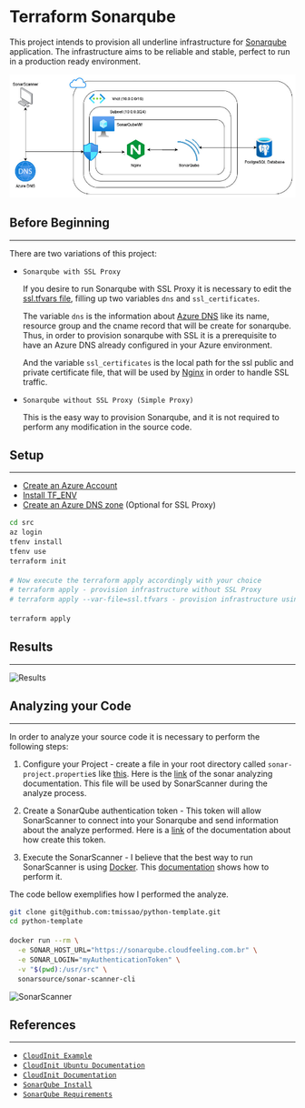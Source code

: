 # Terraform Sonarqube

This project intends to provision all underline infrastructure for [Sonarqube](https://www.sonarqube.org/) application. The infrastructure aims to be reliable and stable, perfect to run in a production ready environment.

![Architecture](./artifacts/architecture.jpg)

## Before Beginning
---

There are two variations of this project:

- `Sonarqube with SSL Proxy`

  If you desire to run Sonarqube with SSL Proxy it is necessary to edit the [ssl.tfvars file](./src/ssl.tfvars), filling up two variables `dns` and `ssl_certificates`. 
  
  The variable `dns` is the information about [Azure DNS](https://docs.microsoft.com/en-us/azure/dns/dns-overview) like its name, resource group and the cname record that will be create for sonarqube. Thus, in order to provision sonarqube with SSL it is a prerequisite to have an Azure DNS already configured in your Azure environment.

  And the variable `ssl_certificates` is the local path for the ssl public and private certificate file, that will be used by [Nginx](https://nginx.org/en/) in order to handle SSL traffic.

- `Sonarqube without SSL Proxy (Simple Proxy)`

  This is the easy way to provision Sonarqube, and it is not required to perform any modification in the source code.

## Setup
---
- [Create an Azure Account](https://azure.microsoft.com/en-us/free/)
- [Install TF_ENV](https://github.com/tfutils/tfenv)
- [Create an Azure DNS zone](https://docs.microsoft.com/en-us/azure/dns/dns-getstarted-portal) (Optional for SSL Proxy)

```bash
cd src
az login
tfenv install
tfenv use
terraform init

# Now execute the terraform apply accordingly with your choice
# terraform apply - provision infrastructure without SSL Proxy
# terraform apply --var-file=ssl.tfvars - provision infrastructure using SSL Proxy

terraform apply
```

## Results
---

![Results](./artifacts/sonarqube-install.gif)

## Analyzing your Code
---

In order to analyze your source code it is necessary to perform the following steps:

1. Configure your Project - create a file in your root directory called `sonar-project.propertie`s like [this](https://github.com/tmissao/python-template/blob/master/sonar-project.properties). Here is the [link](https://docs.sonarqube.org/latest/analysis/scan/sonarscanner/) of the sonar analyzing documentation. This file will be used by SonarScanner during the analyze process.

2. Create a SonarQube authentication token - This token will allow SonarScanner to connect into your Sonarqube and send information about the analyze performed. Here is a [link](https://docs.sonarqube.org/latest/user-guide/user-token/) of the documentation about how create this token.

3. Execute the SonarScanner - I believe that the best way to run SonarScanner is using [Docker](https://www.docker.com/). This [documentation](https://docs.sonarqube.org/latest/analysis/scan/sonarscanner/) shows how to perform it.

The code bellow exemplifies how I performed the analyze.

```bash
git clone git@github.com:tmissao/python-template.git
cd python-template

docker run --rm \
  -e SONAR_HOST_URL="https://sonarqube.cloudfeeling.com.br" \
  -e SONAR_LOGIN="myAuthenticationToken" \
  -v "$(pwd):/usr/src" \
  sonarsource/sonar-scanner-cli
``` 

![SonarScanner](./artifacts/sonarqube-analyzing.gif)

## References
---

- [`CloudInit Example`](https://github.com/ukayani/cloud-init-example)
- [`CloudInit Ubuntu Documentation`](https://help.ubuntu.com/community/CloudInit)
- [`CloudInit Documentation`](https://cloudinit.readthedocs.io/en/latest/topics/format.html)
- [`SonarQube Install`](https://docs.sonarqube.org/latest/setup/install-server/)
- [`SonarQube Requirements`](https://docs.sonarqube.org/latest/requirements/requirements/)
